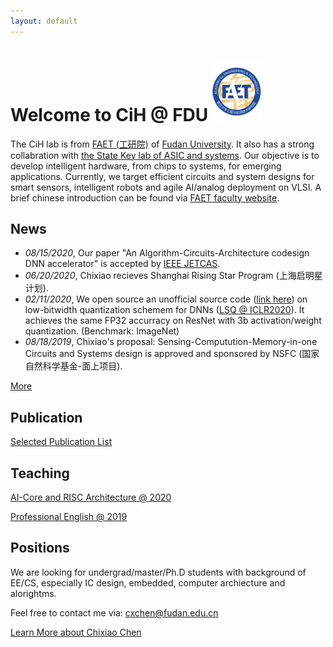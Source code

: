```yaml
---
layout: default
---
```


# Welcome to CiH @ FDU ![faet](./assets/img/faetlog.png)

The CiH lab is from [FAET (工研院)](http://faet.fudan.edu.cn/) of [Fudan University](http://www.fudan.edu.cn). It also has a strong collabration with [the State Key lab of ASIC and systems](http://sme.fudan.edu.cn).
Our objective is to develop intelligent hardware, from chips to systems, for emerging applications.
Currently, we target efficient circuits and system designs for smart sensors, intelligent robots and agile AI/analog deployment on VLSI.
A brief chinese introduction can be found via [FAET faculty website](http://faet.fudan.edu.cn/8b/bb/c13533a166843/page.htm).




## News
* _08/15/2020_, Our paper "An Algorithm-Circuits-Architecture codesign DNN accelerator" is accepted by [IEEE JETCAS](https://ieeexplore.ieee.org/document/9162116).  
* _06/20/2020_, Chixiao recieves Shanghai Rising Star Program (上海启明星计划).
* _02/11/2020_, We open source an unofficial source code ([link here](https://github.com/zhutmost/lsq-net)) on low-bitwidth quantization schemem for DNNs ([LSQ @ ICLR2020](https://arxiv.org/abs/1902.08153)). It achieves the same FP32 accurracy on ResNet with 3b activation/weight quantization. (Benchmark: ImageNet)
* _08/18/2019_, Chixiao's proposal: Sensing-Computution-Memory-in-one Circuits and Systems design is approved and sponsored by NSFC (国家自然科学基金-面上项目).

[More](./news.md)

## Publication

[Selected Publication List](./pub.md)

## Teaching


[AI-Core and RISC Architecture @ 2020](https://elearning.fudan.edu.cn/courses/26051)

[Professional English @ 2019](./course/peng.md)

## Positions

We are looking for undergrad/master/Ph.D students with background of EE/CS, especially IC design, embedded, computer archiecture and alorightms. 

Feel free to contact me via: cxchen@fudan.edu.cn  

[Learn More about Chixiao Chen](./cxchen.md)


